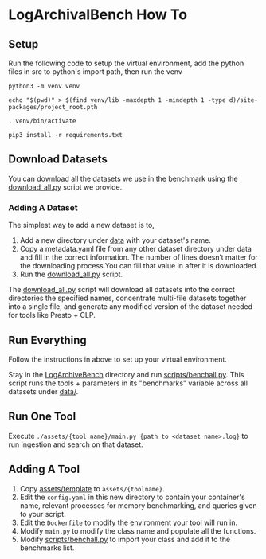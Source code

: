 # LogArchivalBench How To
## Setup

Run the following code to setup the virtual environment, add the python files in src to python's
import path, then run the venv

```
python3 -m venv venv
```
```
echo "$(pwd)" > $(find venv/lib -maxdepth 1 -mindepth 1 -type d)/site-packages/project_root.pth
```
```
. venv/bin/activate
```
```
pip3 install -r requirements.txt
```

## Download Datasets

You can download all the datasets we use in the benchmark using the [download\_all.py](scripts/download_all.py) script we provide. 

### Adding A Dataset

The simplest way to add a new dataset is to,

1) Add a new directory under [data](/data) with your dataset's name.   
2) Copy a metadata.yaml file from any other dataset directory under data and fill in the correct information. The number of lines doesn’t matter for the downloading process.You can fill that value in after it is downloaded.  
3) Run the [download\_all.py](scripts/download_all.py) script.

The [download\_all.py](scripts/download_all.py) script will download all datasets into the correct directories the specified names, concentrate multi-file datasets together into a single file, and generate any modified version of the dataset needed for tools like Presto \+ CLP.

## Run Everything

Follow the instructions in above to set up your virtual environment. 

Stay in the [LogArchiveBench](/) directory and run [scripts/benchall.py](/scripts/benchall.py). This script runs the tools \+ parameters in its "benchmarks" variable across all datasets under [data/](/data).

## Run One Tool

Execute `./assets/{tool name}/main.py {path to <dataset name>.log}` to run ingestion and search on that dataset.

## Adding A Tool

1. Copy [assets/template](/assets/template/) to `assets/{toolname}`.
2. Edit the `config.yaml` in this new directory to contain your container's name, relevant processes for memory benchmarking, and queries given to your script. 
3. Edit the `Dockerfile` to modify the environment your tool will run in.
4. Modify `main.py` to modify the class name and populate all the functions. 
5. Modify [scripts/benchall.py](/scripts/benchall.py) to import your class and add it to the benchmarks list.
